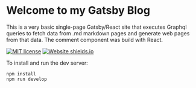 # Welcome to my Gatsby Blog

This is a very basic single-page Gatsby/React site that executes Graphql queries to fetch data from .md markdown pages and generate web pages from that data. The comment component was build with React.

[![MIT license](http://img.shields.io/badge/license-MIT-brightgreen.svg)](http://opensource.org/licenses/MIT) [![Website shields.io](https://img.shields.io/website-up-down-green-red/http/shields.io.svg)]([https://practical-nobel-b6127a.netlify.com/](https://practical-nobel-b6127a.netlify.com/))

To install and run the dev server:

```
npm install
npm run develop
```
